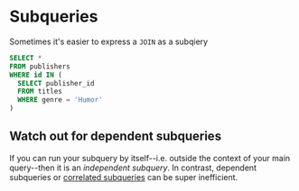 # Subqueries
Sometimes it's easier to express a `JOIN` as a subqiery

```sql
SELECT *
FROM publishers
WHERE id IN (
  SELECT publisher_id
  FROM titles
  WHERE genre = 'Humor'
)
```

## Watch out for dependent subqueries
If you can run your subquery by itself--i.e. outside the context of your main
query--then it is an *independent subquery*. In contrast, dependent subqueries
or [correlated subqueries](https://en.wikipedia.org/wiki/Correlated_subquery)
can be super inefficient.

